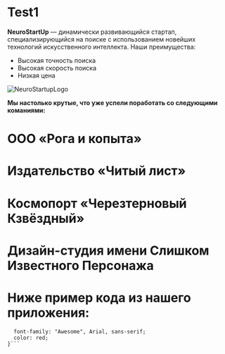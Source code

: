 # Test1
**NeuroStartUp** — динамически развивающийся стартап, специализирующийся на поиске с использованием новейших технологий искусственного интеллекта. Наши преимущества:

  * Высокая точность поиска
  * Высокая скорость поиска
  * Низкая цена

![NeuroStartupLogo](https://camo.githubusercontent.com/79ee96a8b8fa098c44d1ca302006f24d008408a1c22fc13260437214d705a23d/68747470733a2f2f6e65746f6c6f67792d636f64652e6769746875622e696f2f6769742d686f6d65776f726b732f696e74726f64756374696f6e2f6173736574732f6c6f676f2e706e67)

**Мы настолько крутые, что уже успели поработать со следующими команиями:**

# ООО «Рога и копыта»
# Издательство «Читый лист»
# Космопорт «Черезтерновый Кзвёздный»
# Дизайн-студия имени Слишком Известного Персонажа
# Ниже пример кода из нашего приложения:

```.selector {
  font-family: "Awesome", Arial, sans-serif;
  color: red;
}```